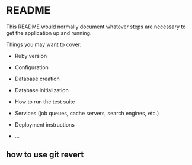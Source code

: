# README

This README would normally document whatever steps are necessary to get the
application up and running.

Things you may want to cover:

* Ruby version


* Configuration

* Database creation

* Database initialization

* How to run the test suite

* Services (job queues, cache servers, search engines, etc.)

* Deployment instructions

* ...
## how to use git revert